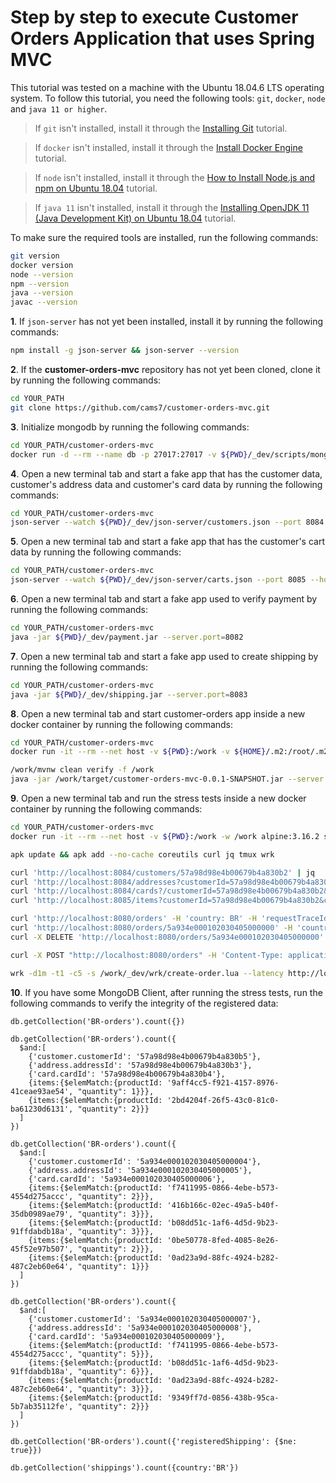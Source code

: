 # Step by step to execute Customer Orders Application that uses Spring MVC

This tutorial was tested on a machine with the Ubuntu 18.04.6 LTS operating system. To follow this tutorial, you need the following tools: `git`, `docker`, `node` and `java 11 or higher`.

>If `git` isn't installed, install it through the [Installing Git](https://git-scm.com/book/en/v2/Getting-Started-Installing-Git) tutorial.

>If `docker` isn't installed, install it through the [Install Docker Engine](https://docs.docker.com/engine/install/) tutorial.

>If `node` isn't installed, install it through the [How to Install Node.js and npm on Ubuntu 18.04](https://linuxize.com/post/how-to-install-node-js-on-ubuntu-18.04) tutorial.

>If `java 11` isn't installed, install it through the [Installing OpenJDK 11 (Java Development Kit) on Ubuntu 18.04](https://www.linode.com/docs/guides/how-to-install-openjdk-on-ubuntu-18-04) tutorial.

To make sure the required tools are installed, run the following commands:
```bash
git version
docker version
node --version
npm --version
java --version
javac --version
```

__1__. If `json-server` has not yet been installed, install it by running the following commands:
```bash
npm install -g json-server && json-server --version
```

__2__. If the __customer-orders-mvc__ repository has not yet been cloned, clone it by running the following commands:
```bash
cd YOUR_PATH
git clone https://github.com/cams7/customer-orders-mvc.git
```

__3__. Initialize mongodb by running the following commands:
```bash
cd YOUR_PATH/customer-orders-mvc
docker run -d --rm --name db -p 27017:27017 -v ${PWD}/_dev/scripts/mongo-init.js:/docker-entrypoint-initdb.d/mongo-init.js:ro mongo:5.0.9
```

__4__. Open a new terminal tab and start a fake app that has the customer data, customer's address data and customer's card data by running the following commands:
```bash
cd YOUR_PATH/customer-orders-mvc
json-server --watch ${PWD}/_dev/json-server/customers.json --port 8084 --host 0.0.0.0 --middlewares ${PWD}/_dev/json-server/customers.js
```

__5__. Open a new terminal tab and start a fake app that has the customer's cart data by running the following commands:
```bash
cd YOUR_PATH/customer-orders-mvc
json-server --watch ${PWD}/_dev/json-server/carts.json --port 8085 --host 0.0.0.0 --middlewares ${PWD}/_dev/json-server/carts.js
```

__6__. Open a new terminal tab and start a fake app used to verify payment by running the following commands:
```bash
cd YOUR_PATH/customer-orders-mvc
java -jar ${PWD}/_dev/payment.jar --server.port=8082
```

__7__. Open a new terminal tab and start a fake app used to create shipping by running the following commands:
```bash
cd YOUR_PATH/customer-orders-mvc
java -jar ${PWD}/_dev/shipping.jar --server.port=8083
```

__8__. Open a new terminal tab and start customer-orders app inside a new docker container by running the following commands:
```bash
cd YOUR_PATH/customer-orders-mvc
docker run -it --rm --net host -v ${PWD}:/work -v ${HOME}/.m2:/root/.m2 -w /work --memory="1g" adoptopenjdk/openjdk11:x86_64-alpine-jdk-11.0.14.1_1 sh

/work/mvnw clean verify -f /work
java -jar /work/target/customer-orders-mvc-0.0.1-SNAPSHOT.jar --server.port=8080
```

__9__. Open a new terminal tab and run the stress tests inside a new docker container by running the following commands:
```bash
cd YOUR_PATH/customer-orders-mvc
docker run -it --rm --net host -v ${PWD}:/work -w /work alpine:3.16.2 sh

apk update && apk add --no-cache coreutils curl jq tmux wrk

curl 'http://localhost:8084/customers/57a98d98e4b00679b4a830b2' | jq
curl 'http://localhost:8084/addresses?customerId=57a98d98e4b00679b4a830b2&postcode=C1419DVM' | jq
curl 'http://localhost:8084/cards?/customerId=57a98d98e4b00679b4a830b2&longNum=4539820506340218' | jq
curl 'http://localhost:8085/items?customerId=57a98d98e4b00679b4a830b2&cartId=5a934e000102030405000028' | jq

curl 'http://localhost:8080/orders' -H 'country: BR' -H 'requestTraceId: 123BR' | jq
curl 'http://localhost:8080/orders/5a934e000102030405000000' -H 'country: BR' -H 'requestTraceId: 123BR' | jq
curl -X DELETE 'http://localhost:8080/orders/5a934e000102030405000000' -H 'country: BR' -H 'requestTraceId: 123BR'

curl -X POST "http://localhost:8080/orders" -H 'Content-Type: application/json' -H 'country: BR' -H 'requestTraceId: 123BR' -d '{"customerId": "57a98d98e4b00679b4a830b5","addressPostcode": "66625-143","cardNumber": "4929348351581213","cartId": "5a934e000102030405000031"}' | jq

wrk -d1m -t1 -c5 -s /work/_dev/wrk/create-order.lua --latency http://localhost:8080/orders
```

__10__. If you have some MongoDB  Client, after running the stress tests, run the following commands to verify the integrity of the registered data:

	db.getCollection('BR-orders').count({})

	db.getCollection('BR-orders').count({
	  $and:[
	    {'customer.customerId': '57a98d98e4b00679b4a830b5'},
	    {'address.addressId': '57a98d98e4b00679b4a830b3'},
	    {'card.cardId': '57a98d98e4b00679b4a830b4'},
	    {items:{$elemMatch:{productId: '9aff4cc5-f921-4157-8976-41ceae93ae54', "quantity": 1}}},
	    {items:{$elemMatch:{productId: '2bd4204f-26f5-43c0-81c0-ba61230d6131', "quantity": 2}}}
	  ]
	})

	db.getCollection('BR-orders').count({
	  $and:[
	    {'customer.customerId': '5a934e000102030405000004'},
	    {'address.addressId': '5a934e000102030405000005'},
	    {'card.cardId': '5a934e000102030405000006'},
	    {items:{$elemMatch:{productId: 'f7411995-0866-4ebe-b573-4554d275accc', "quantity": 2}}},
	    {items:{$elemMatch:{productId: '416b166c-02ec-49a5-b40f-35db0989ae79', "quantity": 3}}},
	    {items:{$elemMatch:{productId: 'b08dd51c-1af6-4d5d-9b23-91ffdabdb18a', "quantity": 3}}},
	    {items:{$elemMatch:{productId: '0be50778-8fed-4085-8e26-45f52e97b507', "quantity": 2}}},
	    {items:{$elemMatch:{productId: '0ad23a9d-88fc-4924-b282-487c2eb60e64', "quantity": 1}}}
	  ]
	})

	db.getCollection('BR-orders').count({
	  $and:[
	    {'customer.customerId': '5a934e000102030405000007'},
	    {'address.addressId': '5a934e000102030405000008'},
	    {'card.cardId': '5a934e000102030405000009'},
	    {items:{$elemMatch:{productId: 'f7411995-0866-4ebe-b573-4554d275accc', "quantity": 5}}},
	    {items:{$elemMatch:{productId: 'b08dd51c-1af6-4d5d-9b23-91ffdabdb18a', "quantity": 6}}},
	    {items:{$elemMatch:{productId: '0ad23a9d-88fc-4924-b282-487c2eb60e64', "quantity": 3}}},
	    {items:{$elemMatch:{productId: '9349ff7d-0856-438b-95ca-5b7ab35112fe', "quantity": 2}}}
	  ]
	})

	db.getCollection('BR-orders').count({'registeredShipping': {$ne: true}})

	db.getCollection('shippings').count({country:'BR'})
